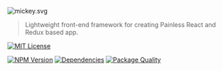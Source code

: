 ![mickey.svg](https://cdn.rawgit.com/bubkoo/mickey/master/mickey.svg)

> Lightweight front-end framework for creating Painless React and Redux based app.

[![MIT License](https://img.shields.io/badge/license-MIT_License-green.svg?style=flat-square)](https://github.com/bubkoo/mickey/blob/master/LICENSE)

[![NPM Version](https://img.shields.io/npm/v/mickey.svg?style=flat-square)](https://www.npmjs.com/package/mickey)
[![Dependencies](https://david-dm.org/bubkoo/mickey/status.svg)](https://david-dm.org/bubkoo/mickey)
[![Package Quality](http://npm.packagequality.com/shield/mickey.svg)](http://packagequality.com/#?package=mickey)
